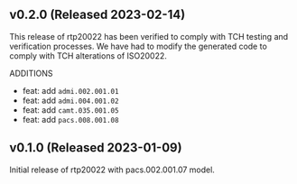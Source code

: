 ## v0.2.0 (Released 2023-02-14)

This release of rtp20022 has been verified to comply with TCH testing and verification processes. We have had to modify the generated code to comply with TCH alterations of ISO20022.

ADDITIONS

- feat: add `admi.002.001.01`
- feat: add `admi.004.001.02`
- feat: add `camt.035.001.05`
- feat: add `pacs.008.001.08`

## v0.1.0 (Released 2023-01-09)

Initial release of rtp20022 with pacs.002.001.07 model.
